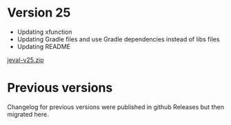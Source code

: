 # Version 25

- Updating xfunction
- Updating Gradle files and use Gradle dependencies instead of libs files
- Updating README

[jeval-v25.zip](https://github.com/lambdaprime/jeval/raw/master/jeval/release/jeval-v25.zip)

# Previous versions

Changelog for previous versions were published in github Releases but then migrated here.
